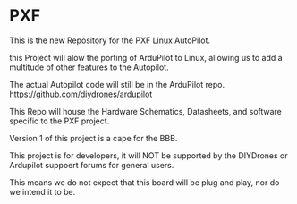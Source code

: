 PXF
===
This is the new Repository for the PXF Linux AutoPilot. 

this Project will alow the porting of ArduPilot to Linux, allowing us to add a multitude of other features to the Autopilot.

The actual Autopilot code will still be in the ArduPilot repo.<a href="https://github.com/diydrones/ardupilot" title="https://github.com/diydrones/ardupilot" target="https://github.com/diydrones/ardupilot"> https://github.com/diydrones/ardupilot</a>

This Repo will house the Hardware Schematics, Datasheets, and software specific to the PXF project.

Version 1 of this project is a cape for the BBB.

This project is for developers, it will NOT be supported by the DIYDrones or Ardupilot suppoert forums for general users. 

This means we do not expect that this board will be plug and play, nor do we intend it to be.

